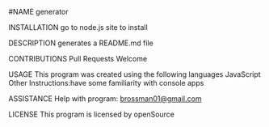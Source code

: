 #NAME 
generator

INSTALLATION 
go to node.js site to install

DESCRIPTION 
generates a README.md file

CONTRIBUTIONS 
  Pull Requests Welcome

USAGE 
This program was created using the following languages  JavaScript
Other Instructions:have some familiarity with console apps

ASSISTANCE 
Help with program: brossman01@gmail.com

LICENSE 
This program is licensed by openSource

